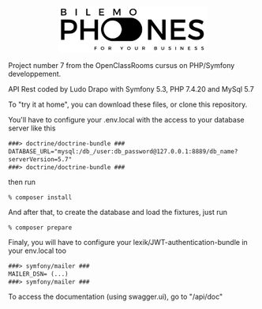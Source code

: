 <p align="center">
  <img src="bilemo_logo_black.png" alt="logo Bilemo" width="300"/>
</p>

Project number 7 from the OpenClassRooms cursus on PHP/Symfony developpement.

API Rest coded by Ludo Drapo with Symfony 5.3, PHP 7.4.20 and MySql 5.7

To "try it at home", you can download these files, or clone this repository.

You'll have to configure your .env.local with the access to your database server like this
```
###> doctrine/doctrine-bundle ###
DATABASE_URL="mysql:/db_/user:db_password@127.0.0.1:8889/db_name?serverVersion=5.7"
###> doctrine/doctrine-bundle ###
```
then run
```
% composer install
```
And after that, to create the database and load the fixtures, just run
```
% composer prepare
```
Finaly, you will have to configure your lexik/JWT-authentication-bundle  in your env.local too
```
###> symfony/mailer ###
MAILER_DSN= (...)
###> symfony/mailer ###
```
To access the documentation (using swagger.ui), go to "/api/doc"
